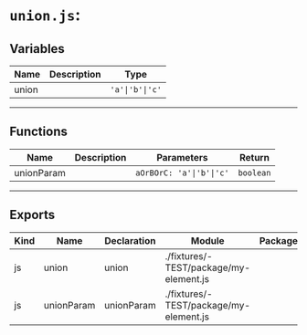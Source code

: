 # `union.js`:

## Variables

| Name  | Description | Type            |
| ----- | ----------- | --------------- |
| union |             | `'a'\|'b'\|'c'` |

<hr/>

## Functions

| Name       | Description | Parameters               | Return    |
| ---------- | ----------- | ------------------------ | --------- |
| unionParam |             | `aOrBOrC: 'a'\|'b'\|'c'` | `boolean` |

<hr/>

## Exports

| Kind | Name       | Declaration | Module                                 | Package |
| ---- | ---------- | ----------- | -------------------------------------- | ------- |
| js   | union      | union       | ./fixtures/-TEST/package/my-element.js |         |
| js   | unionParam | unionParam  | ./fixtures/-TEST/package/my-element.js |         |
